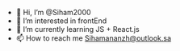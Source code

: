 - 👋 Hi, I’m @Siham2000
- 👀 I’m interested in frontEnd 
- 🌱 I’m currently learning JS + React.js
- 📫 How to reach me Sihamananzh@outlook.sa

<!---
Siham2000/Siham2000 is a ✨ frontEnd developer ✨ repository because its `README.md` (this file) appears on your GitHub profile.
You can click the Preview link to take a look at your changes.
--->

